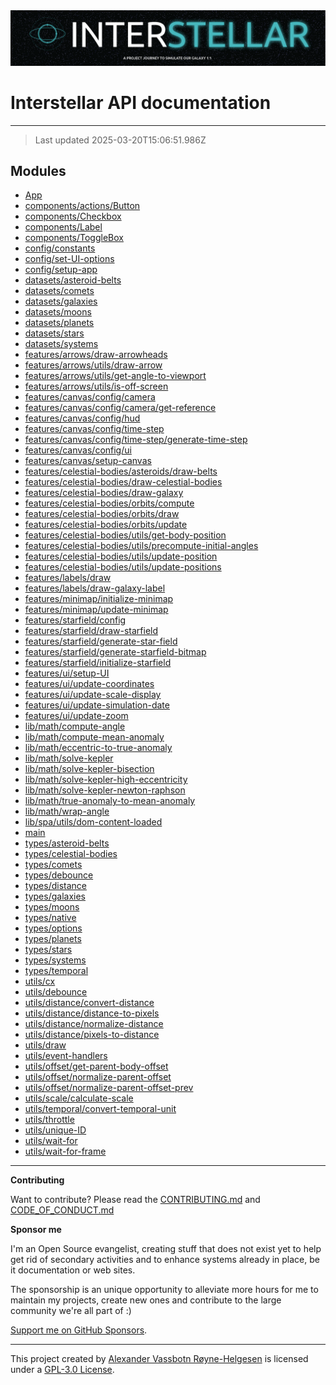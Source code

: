 <div><img alt="SPECCER logo" src="https://raw.githubusercontent.com/phun-ky/interstellar/main/public/interstellar-header.png" style="max-height:120px;"/></div>

# Interstellar API documentation

---

> Last updated 2025-03-20T15:06:51.986Z

## Modules

- [App](App.md)
- [components/actions/Button](components/actions/Button.md)
- [components/Checkbox](components/Checkbox.md)
- [components/Label](components/Label.md)
- [components/ToggleBox](components/ToggleBox.md)
- [config/constants](config/constants.md)
- [config/set-UI-options](config/set-UI-options.md)
- [config/setup-app](config/setup-app.md)
- [datasets/asteroid-belts](datasets/asteroid-belts.md)
- [datasets/comets](datasets/comets.md)
- [datasets/galaxies](datasets/galaxies.md)
- [datasets/moons](datasets/moons.md)
- [datasets/planets](datasets/planets.md)
- [datasets/stars](datasets/stars.md)
- [datasets/systems](datasets/systems.md)
- [features/arrows/draw-arrowheads](features/arrows/draw-arrowheads.md)
- [features/arrows/utils/draw-arrow](features/arrows/utils/draw-arrow.md)
- [features/arrows/utils/get-angle-to-viewport](features/arrows/utils/get-angle-to-viewport.md)
- [features/arrows/utils/is-off-screen](features/arrows/utils/is-off-screen.md)
- [features/canvas/config/camera](features/canvas/config/camera.md)
- [features/canvas/config/camera/get-reference](features/canvas/config/camera/get-reference.md)
- [features/canvas/config/hud](features/canvas/config/hud.md)
- [features/canvas/config/time-step](features/canvas/config/time-step.md)
- [features/canvas/config/time-step/generate-time-step](features/canvas/config/time-step/generate-time-step.md)
- [features/canvas/config/ui](features/canvas/config/ui.md)
- [features/canvas/setup-canvas](features/canvas/setup-canvas.md)
- [features/celestial-bodies/asteroids/draw-belts](features/celestial-bodies/asteroids/draw-belts.md)
- [features/celestial-bodies/draw-celestial-bodies](features/celestial-bodies/draw-celestial-bodies.md)
- [features/celestial-bodies/draw-galaxy](features/celestial-bodies/draw-galaxy.md)
- [features/celestial-bodies/orbits/compute](features/celestial-bodies/orbits/compute.md)
- [features/celestial-bodies/orbits/draw](features/celestial-bodies/orbits/draw.md)
- [features/celestial-bodies/orbits/update](features/celestial-bodies/orbits/update.md)
- [features/celestial-bodies/utils/get-body-position](features/celestial-bodies/utils/get-body-position.md)
- [features/celestial-bodies/utils/precompute-initial-angles](features/celestial-bodies/utils/precompute-initial-angles.md)
- [features/celestial-bodies/utils/update-position](features/celestial-bodies/utils/update-position.md)
- [features/celestial-bodies/utils/update-positions](features/celestial-bodies/utils/update-positions.md)
- [features/labels/draw](features/labels/draw.md)
- [features/labels/draw-galaxy-label](features/labels/draw-galaxy-label.md)
- [features/minimap/initialize-minimap](features/minimap/initialize-minimap.md)
- [features/minimap/update-minimap](features/minimap/update-minimap.md)
- [features/starfield/config](features/starfield/config.md)
- [features/starfield/draw-starfield](features/starfield/draw-starfield.md)
- [features/starfield/generate-star-field](features/starfield/generate-star-field.md)
- [features/starfield/generate-starfield-bitmap](features/starfield/generate-starfield-bitmap.md)
- [features/starfield/initialize-starfield](features/starfield/initialize-starfield.md)
- [features/ui/setup-UI](features/ui/setup-UI.md)
- [features/ui/update-coordinates](features/ui/update-coordinates.md)
- [features/ui/update-scale-display](features/ui/update-scale-display.md)
- [features/ui/update-simulation-date](features/ui/update-simulation-date.md)
- [features/ui/update-zoom](features/ui/update-zoom.md)
- [lib/math/compute-angle](lib/math/compute-angle.md)
- [lib/math/compute-mean-anomaly](lib/math/compute-mean-anomaly.md)
- [lib/math/eccentric-to-true-anomaly](lib/math/eccentric-to-true-anomaly.md)
- [lib/math/solve-kepler](lib/math/solve-kepler.md)
- [lib/math/solve-kepler-bisection](lib/math/solve-kepler-bisection.md)
- [lib/math/solve-kepler-high-eccentricity](lib/math/solve-kepler-high-eccentricity.md)
- [lib/math/solve-kepler-newton-raphson](lib/math/solve-kepler-newton-raphson.md)
- [lib/math/true-anomaly-to-mean-anomaly](lib/math/true-anomaly-to-mean-anomaly.md)
- [lib/math/wrap-angle](lib/math/wrap-angle.md)
- [lib/spa/utils/dom-content-loaded](lib/spa/utils/dom-content-loaded.md)
- [main](main.md)
- [types/asteroid-belts](types/asteroid-belts.md)
- [types/celestial-bodies](types/celestial-bodies.md)
- [types/comets](types/comets.md)
- [types/debounce](types/debounce.md)
- [types/distance](types/distance.md)
- [types/galaxies](types/galaxies.md)
- [types/moons](types/moons.md)
- [types/native](types/native.md)
- [types/options](types/options.md)
- [types/planets](types/planets.md)
- [types/stars](types/stars.md)
- [types/systems](types/systems.md)
- [types/temporal](types/temporal.md)
- [utils/cx](utils/cx.md)
- [utils/debounce](utils/debounce.md)
- [utils/distance/convert-distance](utils/distance/convert-distance.md)
- [utils/distance/distance-to-pixels](utils/distance/distance-to-pixels.md)
- [utils/distance/normalize-distance](utils/distance/normalize-distance.md)
- [utils/distance/pixels-to-distance](utils/distance/pixels-to-distance.md)
- [utils/draw](utils/draw.md)
- [utils/event-handlers](utils/event-handlers.md)
- [utils/offset/get-parent-body-offset](utils/offset/get-parent-body-offset.md)
- [utils/offset/normalize-parent-offset](utils/offset/normalize-parent-offset.md)
- [utils/offset/normalize-parent-offset-prev](utils/offset/normalize-parent-offset-prev.md)
- [utils/scale/calculate-scale](utils/scale/calculate-scale.md)
- [utils/temporal/convert-temporal-unit](utils/temporal/convert-temporal-unit.md)
- [utils/throttle](utils/throttle.md)
- [utils/unique-ID](utils/unique-ID.md)
- [utils/wait-for](utils/wait-for.md)
- [utils/wait-for-frame](utils/wait-for-frame.md)

---

**Contributing**

Want to contribute? Please read the
[CONTRIBUTING.md](https://github.com/phun-ky/interstellar/blob/main/CONTRIBUTING.md)
and
[CODE_OF_CONDUCT.md](https://github.com/phun-ky/interstellar/blob/main/CODE_OF_CONDUCT.md)

**Sponsor me**

I'm an Open Source evangelist, creating stuff that does not exist yet to help
get rid of secondary activities and to enhance systems already in place, be it
documentation or web sites.

The sponsorship is an unique opportunity to alleviate more hours for me to
maintain my projects, create new ones and contribute to the large community
we're all part of :)

[Support me on GitHub Sponsors](https://github.com/sponsors/phun-ky).

---

This project created by [Alexander Vassbotn Røyne-Helgesen](http://phun-ky.net)
is licensed under a
[GPL-3.0 License](https://choosealicense.com/licenses/gpl-3.0/).
